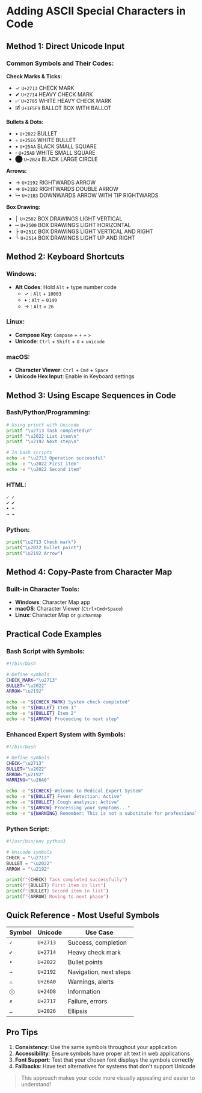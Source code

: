 # **Adding ASCII Special Characters in Code**

## **Method 1: Direct Unicode Input**

### **Common Symbols and Their Codes:**

**Check Marks & Ticks:**
- ✓ `U+2713` CHECK MARK
- ✔ `U+2714` HEAVY CHECK MARK  
- ✅ `U+2705` WHITE HEAVY CHECK MARK
- 🗹 `U+1F5F9` BALLOT BOX WITH BALLOT

**Bullets & Dots:**
- • `U+2022` BULLET
- ◦ `U+25E6` WHITE BULLET
- ▪ `U+25AA` BLACK SMALL SQUARE
- ▫ `U+25AB` WHITE SMALL SQUARE
- ⬤ `U+2B24` BLACK LARGE CIRCLE

**Arrows:**
- → `U+2192` RIGHTWARDS ARROW
- ⇒ `U+21D2` RIGHTWARDS DOUBLE ARROW
- ↳ `U+21B3` DOWNWARDS ARROW WITH TIP RIGHTWARDS

**Box Drawing:**
- │ `U+2502` BOX DRAWINGS LIGHT VERTICAL
- ─ `U+2500` BOX DRAWINGS LIGHT HORIZONTAL
- ├ `U+251C` BOX DRAWINGS LIGHT VERTICAL AND RIGHT
- └ `U+2514` BOX DRAWINGS LIGHT UP AND RIGHT

## **Method 2: Keyboard Shortcuts**

### **Windows:**
- **Alt Codes**: Hold `Alt` + type number code
  - ✓ : `Alt` + `10003`
  - • : `Alt` + `0149`
  - → : `Alt` + `26`

### **Linux:**
- **Compose Key**: `Compose` + `+` + `>`
- **Unicode**: `Ctrl` + `Shift` + `U` + `unicode`

### **macOS:**
- **Character Viewer**: `Ctrl` + `Cmd` + `Space`
- **Unicode Hex Input**: Enable in Keyboard settings

## **Method 3: Using Escape Sequences in Code**

### **Bash/Python/Programming:**
```bash
# Using printf with Unicode
printf "\u2713 Task completed\n"
printf "\u2022 List item\n"
printf "\u2192 Next step\n"

# In bash scripts
echo -e "\u2713 Operation successful"
echo -e "\u2022 First item"
echo -e "\u2022 Second item"
```

### **HTML:**
```html
✓ ✓
✔ ✔ 
• •
→ →
```

### **Python:**
```python
print("\u2713 Check mark")
print("\u2022 Bullet point") 
print("\u2192 Arrow")
```

## **Method 4: Copy-Paste from Character Map**

### **Built-in Character Tools:**
- **Windows**: Character Map app
- **macOS**: Character Viewer (`Ctrl+Cmd+Space`)
- **Linux**: Character Map or `gucharmap`

## **Practical Code Examples**

### **Bash Script with Symbols:**
```bash
#!/bin/bash

# Define symbols
CHECK_MARK="\u2713"
BULLET="\u2022"
ARROW="\u2192"

echo -e "${CHECK_MARK} System check completed"
echo -e "${BULLET} Item 1"
echo -e "${BULLET} Item 2" 
echo -e "${ARROW} Proceeding to next step"
```

### **Enhanced Expert System with Symbols:**
```bash
#!/bin/bash

# Define symbols
CHECK="\u2713"
BULLET="\u2022"
ARROW="\u2192"
WARNING="\u26A0"

echo -e "${CHECK} Welcome to Medical Expert System"
echo -e "${BULLET} Fever detection: Active"
echo -e "${BULLET} Cough analysis: Active"
echo -e "${ARROW} Processing your symptoms..."
echo -e "${WARNING} Remember: This is not a substitute for professional medical advice"
```

### **Python Script:**
```python
#!/usr/bin/env python3

# Unicode symbols
CHECK = "\u2713"
BULLET = "\u2022"
ARROW = "\u2192"

print(f"{CHECK} Task completed successfully")
print(f"{BULLET} First item in list")
print(f"{BULLET} Second item in list")
print(f"{ARROW} Moving to next phase")
```

## **Quick Reference - Most Useful Symbols**

| Symbol | Unicode | Use Case |
|--------|---------|----------|
| `✓` | `U+2713` | Success, completion |
| `✔` | `U+2714` | Heavy check mark |
| `•` | `U+2022` | Bullet points |
| `→` | `U+2192` | Navigation, next steps |
| `⚠` | `U+26A0` | Warnings, alerts |
| `ⓘ` | `U+24D8` | Information |
| `✗` | `U+2717` | Failure, errors |
| `…` | `U+2026` | Ellipsis |

## **Pro Tips**

1. **Consistency**: Use the same symbols throughout your application
2. **Accessibility**: Ensure symbols have proper alt text in web applications
3. **Font Support**: Test that your chosen font displays the symbols correctly
4. **Fallbacks**: Have text alternatives for systems that don't support Unicode

> This approach makes your code more visually appealing and easier to understand!
